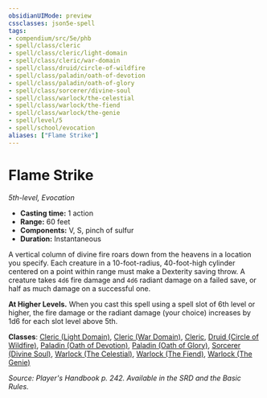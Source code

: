 ```yaml
---
obsidianUIMode: preview
cssclasses: json5e-spell
tags:
- compendium/src/5e/phb
- spell/class/cleric
- spell/class/cleric/light-domain
- spell/class/cleric/war-domain
- spell/class/druid/circle-of-wildfire
- spell/class/paladin/oath-of-devotion
- spell/class/paladin/oath-of-glory
- spell/class/sorcerer/divine-soul
- spell/class/warlock/the-celestial
- spell/class/warlock/the-fiend
- spell/class/warlock/the-genie
- spell/level/5
- spell/school/evocation
aliases: ["Flame Strike"]
---
```

# Flame Strike
*5th-level, Evocation*  

- **Casting time:** 1 action
- **Range:** 60 feet
- **Components:** V, S, pinch of sulfur
- **Duration:** Instantaneous

A vertical column of divine fire roars down from the heavens in a location you specify. Each creature in a 10-foot-radius, 40-foot-high cylinder centered on a point within range must make a Dexterity saving throw. A creature takes `4d6` fire damage and `4d6` radiant damage on a failed save, or half as much damage on a successful one.

**At Higher Levels.** When you cast this spell using a spell slot of 6th level or higher, the fire damage or the radiant damage (your choice) increases by 1d6 for each slot level above 5th.

**Classes**: [Cleric (Light Domain)](cleric-light-domain.md), [Cleric (War Domain)](cleric-war-domain.md), [Cleric](cleric.md), [Druid (Circle of Wildfire)](druid-circle-of-wildfire-tce.md), [Paladin (Oath of Devotion)](paladin-oath-of-devotion.md), [Paladin (Oath of Glory)](paladin-oath-of-glory-tce.md), [Sorcerer (Divine Soul)](sorcerer-divine-soul-xge.md), [Warlock (The Celestial)](warlock-the-celestial-xge.md), [Warlock (The Fiend)](warlock-the-fiend.md), [Warlock (The Genie)](warlock-the-genie-tce.md)

*Source: Player's Handbook p. 242. Available in the SRD and the Basic Rules.*